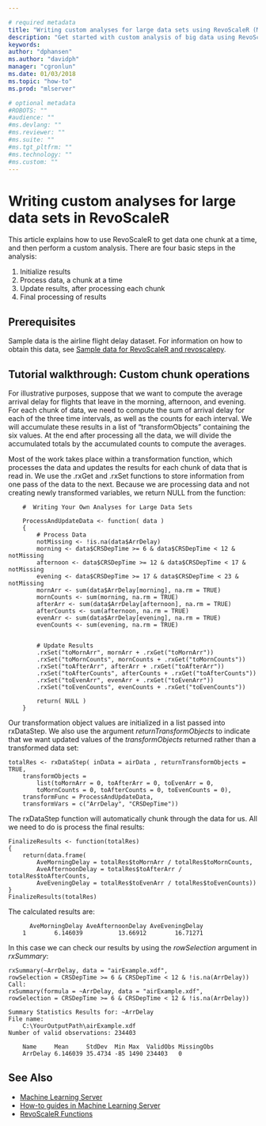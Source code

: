 ```yaml
---

# required metadata
title: "Writing custom analyses for large data sets using RevoScaleR (Machine Learning Server) "
description: "Get started with custom analysis of big data using RevoScaleR functions in Machine Learning Server."
keywords: 
author: "dphansen"
ms.author: "davidph"
manager: "cgronlun"
ms.date: 01/03/2018
ms.topic: "how-to"
ms.prod: "mlserver"

# optional metadata
#ROBOTS: ""
#audience: ""
#ms.devlang: ""
#ms.reviewer: ""
#ms.suite: ""
#ms.tgt_pltfrm: ""
#ms.technology: ""
#ms.custom: ""
---
```


# Writing custom analyses for large data sets in RevoScaleR

This article explains how to use RevoScaleR to get data one chunk at a time, and then perform a custom analysis. There are four basic steps in the analysis:

1.  Initialize results
2.  Process data, a chunk at a time
3.  Update results, after processing each chunk
4.  Final processing of results

## Prerequisites

Sample data is the airline flight delay dataset. For information on how to obtain this data, see [Sample data for RevoScaleR and revoscalepy](sample-built-in-data.md).

## Tutorial walkthrough: Custom chunk operations

For illustrative purposes, suppose that we want to compute the average arrival delay for flights that leave in the morning, afternoon, and evening. For each chunk of data, we need to compute the sum of arrival delay for each of the three time intervals, as well as the counts for each interval. We will accumulate these results in a list of “transformObjects” containing the six values. At the end after processing all the data, we will divide the accumulated totals by the accumulated counts to compute the averages.

Most of the work takes place within a transformation function, which processes the data and updates the results for each chunk of data that is read in. We use the .rxGet and .rxSet functions to store information from one pass of the data to the next. Because we are processing data and not creating newly transformed variables, we return NULL from the function:

```
	#  Writing Your Own Analyses for Large Data Sets

	ProcessAndUpdateData <- function( data )
	{
		# Process Data
		notMissing <- !is.na(data$ArrDelay)
		morning <- data$CRSDepTime >= 6 & data$CRSDepTime < 12 & notMissing
		afternoon <- data$CRSDepTime >= 12 & data$CRSDepTime < 17 & notMissing
		evening <- data$CRSDepTime >= 17 & data$CRSDepTime < 23 & notMissing
		mornArr <- sum(data$ArrDelay[morning], na.rm = TRUE)      
		mornCounts <- sum(morning, na.rm = TRUE)
		afterArr <- sum(data$ArrDelay[afternoon], na.rm = TRUE)
		afterCounts <- sum(afternoon, na.rm = TRUE)
		evenArr <- sum(data$ArrDelay[evening], na.rm = TRUE)
		evenCounts <- sum(evening, na.rm = TRUE)


		# Update Results
		.rxSet("toMornArr", mornArr + .rxGet("toMornArr"))
		.rxSet("toMornCounts", mornCounts + .rxGet("toMornCounts"))
		.rxSet("toAfterArr", afterArr + .rxGet("toAfterArr"))
		.rxSet("toAfterCounts", afterCounts + .rxGet("toAfterCounts"))
		.rxSet("toEvenArr", evenArr + .rxGet("toEvenArr"))
		.rxSet("toEvenCounts", evenCounts + .rxGet("toEvenCounts"))

		return( NULL )
	}
```


Our transformation object values are initialized in a list passed into rxDataStep. We also use the argument *returnTransformObjects* to indicate that we want updated values of the *transformObjects* returned rather than a transformed data set:

```
totalRes <- rxDataStep( inData = airData , returnTransformObjects = TRUE,
	transformObjects =
		list(toMornArr = 0, toAfterArr = 0, toEvenArr = 0,
		toMornCounts = 0, toAfterCounts = 0, toEvenCounts = 0),
	transformFunc = ProcessAndUpdateData,
	transformVars = c("ArrDelay", "CRSDepTime"))
```


The rxDataStep function will automatically chunk through the data for us. All we need to do is process the final results:

```
FinalizeResults <- function(totalRes)
{
	return(data.frame(
		AveMorningDelay = totalRes$toMornArr / totalRes$toMornCounts,
		AveAfternoonDelay = totalRes$toAfterArr / totalRes$toAfterCounts,
		AveEveningDelay = totalRes$toEvenArr / totalRes$toEvenCounts))
}
FinalizeResults(totalRes)
```


The calculated results are:

```
	  AveMorningDelay AveAfternoonDelay AveEveningDelay
	1        6.146039          13.66912        16.71271
```


In this case we can check our results by using the *rowSelection* argument in *rxSummary*:

```
rxSummary(~ArrDelay, data = "airExample.xdf",
rowSelection = CRSDepTime >= 6 & CRSDepTime < 12 & !is.na(ArrDelay))
Call:
rxSummary(formula = ~ArrDelay, data = "airExample.xdf",
rowSelection = CRSDepTime >= 6 & CRSDepTime < 12 & !is.na(ArrDelay))

Summary Statistics Results for: ~ArrDelay
File name:
	C:\YourOutputPath\airExample.xdf
Number of valid observations: 234403

	Name     Mean     StdDev  Min Max  ValidObs MissingObs
	ArrDelay 6.146039 35.4734 -85 1490 234403   0
```


## See Also

+ [Machine Learning Server](../what-is-machine-learning-server.md)
+ [How-to guides in Machine Learning Server](how-to-introduction.md)
+ [RevoScaleR Functions](~/r-reference/revoscaler/revoscaler.md)
